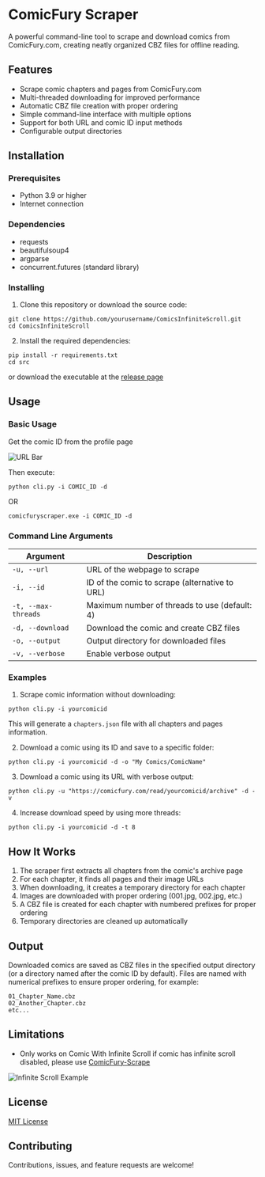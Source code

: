 # ComicFury Scraper

A powerful command-line tool to scrape and download comics from ComicFury.com, creating neatly organized CBZ files for offline reading.

## Features

- Scrape comic chapters and pages from ComicFury.com
- Multi-threaded downloading for improved performance
- Automatic CBZ file creation with proper ordering
- Simple command-line interface with multiple options
- Support for both URL and comic ID input methods
- Configurable output directories

## Installation

### Prerequisites

- Python 3.9 or higher
- Internet connection

### Dependencies

- requests
- beautifulsoup4
- argparse
- concurrent.futures (standard library)

### Installing

1. Clone this repository or download the source code:

```
git clone https://github.com/yourusername/ComicsInfiniteScroll.git
cd ComicsInfiniteScroll
```

2. Install the required dependencies:

```
pip install -r requirements.txt
cd src
```

or download the executable at the [release page](https://github.com/enzomtpYT/ComicFury-AutoCBZ/releases/latest)

## Usage

### Basic Usage

Get the comic ID from the profile page

![URL Bar](https://github.com/enzomtpYT/ComicFury-Scrape/assets/40535918/78a2e591-6b3a-4fc0-b32f-ac79fac628dc)

Then execute:

```
python cli.py -i COMIC_ID -d
```

OR

```
comicfuryscraper.exe -i COMIC_ID -d
```

### Command Line Arguments

| Argument | Description |
|----------|-------------|
| `-u, --url` | URL of the webpage to scrape |
| `-i, --id` | ID of the comic to scrape (alternative to URL) |
| `-t, --max-threads` | Maximum number of threads to use (default: 4) |
| `-d, --download` | Download the comic and create CBZ files |
| `-o, --output` | Output directory for downloaded files |
| `-v, --verbose` | Enable verbose output |

### Examples

1. Scrape comic information without downloading:

```
python cli.py -i yourcomicid
```

This will generate a `chapters.json` file with all chapters and pages information.

2. Download a comic using its ID and save to a specific folder:

```
python cli.py -i yourcomicid -d -o "My Comics/ComicName"
```

3. Download a comic using its URL with verbose output:

```
python cli.py -u "https://comicfury.com/read/yourcomicid/archive" -d -v
```

4. Increase download speed by using more threads:

```
python cli.py -i yourcomicid -d -t 8
```

## How It Works

1. The scraper first extracts all chapters from the comic's archive page
2. For each chapter, it finds all pages and their image URLs
3. When downloading, it creates a temporary directory for each chapter
4. Images are downloaded with proper ordering (001.jpg, 002.jpg, etc.)
5. A CBZ file is created for each chapter with numbered prefixes for proper ordering
6. Temporary directories are cleaned up automatically

## Output

Downloaded comics are saved as CBZ files in the specified output directory (or a directory named after the comic ID by default). Files are named with numerical prefixes to ensure proper ordering, for example:

```
01_Chapter_Name.cbz
02_Another_Chapter.cbz
etc...
```

## Limitations

- Only works on Comic With Infinite Scroll if comic has infinite scroll disabled, please use [ComicFury-Scrape](https://github.com/enzomtpYT/comicFury-Scrape)

![Infinite Scroll Example](https://share.enzomtp.party/pBhm0HTQel23U3pCREQSNPwm.png)

## License

[MIT License](https://github.com/enzomtpYT/ComicFury-AutoCBZ/blob/main/LICENSE)

## Contributing

Contributions, issues, and feature requests are welcome!